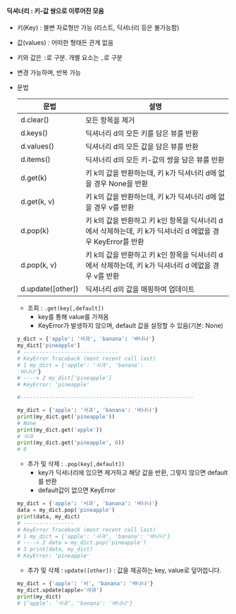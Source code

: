 #### 딕셔너리 : 키-값 쌍으로 이루어진 모음

- 키(Key) : 불변 자료형만 가능 (리스트, 딕셔너리 등은 불가능함)

- 값(values) : 어떠한 형태든 관계 없음

- 키와 값은 `:`로 구분. 개별 요소는 `,`로 구분

- 변경 가능하며, 반복 가능

  

- 문법

  | 문법              | 설명                                                         |
  | ----------------- | ------------------------------------------------------------ |
  | d.clear()         | 모든 항목을 제거                                             |
  | d.keys()          | 딕셔너리 d의 모든 키를 담은 뷰를 반환                        |
  | d.values()        | 딕셔너리 d의 모든 값을 담은 뷰를 반환                        |
  | d.items()         | 딕셔너리 d의 모든 키-값의 쌍을 담은 뷰를 반환                |
  | d.get(k)          | 키 k의 값을 반환하는데, 키 k가 딕셔너리 d에 없을 경우 None을 반환 |
  | d.get(k, v)       | 키 k의 값을 반환하는데, 키 k가 딕셔너리 d에 없을 경우 v를 반환 |
  | d.pop(k)          | 키 k의 값을 반환하고 키 k인 항목을 딕셔너리 d에서 삭제하는데, 키 k가 딕셔너리 d 에없을 경우 KeyError를 반환 |
  | d.pop(k, v)       | 키 k의 값을 반환하고 키 k인 항목을 딕셔너리 d에서 삭제하는데, 키 k가 딕셔너리 d 에없을 경우 v를 반환 |
  | d.update([other]) | 딕셔너리 d의 값을 매핑하여 업데이트                          |

  - 조회 : `.get(key[,default])`
    - key를 통해 value를 가져옴
    - KeyError가 발생하지 않으며, default 값을 설정할 수 있음(기본: None)

  ```python
  y_dict = {'apple': '사과', 'banana': '바나나'}
  my_dict['pineapple']
  # ------------------------------
  # KeyError Traceback (most recent call last)
  # 1 my_dict = {'apple': '사과', 'banana': 
  '바나나'}
  # ----> 2 my_dict['pineapple’]
  # KeyError: 'pineapple'
  
  #-------------------------------------------------------
  
  my_dict = {'apple': '사과', 'banana': '바나나'}
  print(my_dict.get('pineapple'))
  # None
  print(my_dict.get('apple'))
  # 사과
  print(my_dict.get('pineapple', 0))
  # 0
  ```

  - 추가 및 삭제 : `.pop(key[,default])`
    - key가 딕셔너리에 있으면 제거하고 해당 값을 반환, 그렇지 않으면 default를 반환
    - default값이 없으면 KeyError

  ```python
  my_dict = {'apple': '사과', 'banana': '바나나'}
  data = my_dict.pop('pineapple')
  print(data, my_dict)
  # ----------------
  # KeyError Traceback (most recent call last)
  # 1 my_dict = {'apple': '사과', 'banana': '바나나'}
  # ----> 2 data = my_dict.pop('pineapple')
  # 3 print(data, my_dict)
  # KeyError: 'pineapple'
  ```

  - 추가 및 삭제 : `update([other])` : 값을 제공하는 key, value로 덮어씁니다.

  ```python
  my_dict = {'apple': '사', 'banana': '바나나'}
  my_dict.update(apple='사과')
  print(my_dict)
  # {‘apple’: ‘사과’, 'banana': '바나나'}
  ```

  

